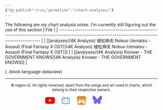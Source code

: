 ```yaml
---
{"dg-publish":true,"permalink":"/chart-analyses/"}
---
```


The following are my chart analysis notes. I'm currently still figuring out the use of this section
| File                                                                                                                                               |
| -------------------------------------------------------------------------------------------------------------------------------------------------- |
| [[analyses/(4K Analysis) 植松伸夫 Nobuo Uematsu - Assault (Final Fantasy X OST)\|(4K Analysis) 植松伸夫 Nobuo Uematsu - Assault (Final Fantasy X OST)]] |
| [[analyses/(4K Analysis) Knower - THE GOVERNMENT KNOWS\|(4K Analysis) Knower - THE GOVERNMENT KNOWS]]                                           |

{ .block-language-dataview}

<hr><p style="text-align: center; font-size: 12px;">🄯 regen=Q. All rights reversed, apart from the songs and art used in charts, which belong to their respective owners.</p> <div style="display: flex; flex-direction: row; justify-content: center; gap: 20px;"> 	<a href="https://www.youtube.com/@regen-Q" target="_blank"><img src="https://raw.githubusercontent.com/keannyooi/regenq-charting-archive/refs/heads/main/youtube.svg" width="32"></a> 	<a href="https://space.bilibili.com/3546594718780149" target="_blank"><img src="https://raw.githubusercontent.com/keannyooi/regenq-charting-archive/refs/heads/main/bilibili.svg" width="32"></a> 	<a href="https://regenq.itch.io/" target="_blank"><img src="https://raw.githubusercontent.com/keannyooi/regenq-charting-archive/refs/heads/main/itch.svg" width="32" target="_blank"></a> 	<a href="https://bsky.app/profile/regen-q.bsky.social" target="_blank"><img src="https://raw.githubusercontent.com/keannyooi/regenq-charting-archive/refs/heads/main/bluesky.svg" width="32"></a> 	<a href="https://github.com/keannyooi" target="_blank"><img src="https://raw.githubusercontent.com/keannyooi/regenq-charting-archive/refs/heads/main/github.svg" width="32"></a> </div>